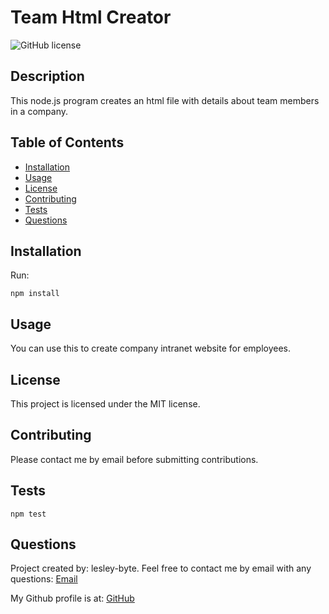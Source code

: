 # Team Html Creator  

![GitHub license](https://img.shields.io/badge/license-MIT-blue.svg)

## Description

This node.js program creates an html file with details about team members in a company.

## Table of Contents

* [Installation](#installation)
* [Usage](#usage)
* [License](#license)
* [Contributing](#contributing)
* [Tests](#tests)
* [Questions](#questions)

## Installation

Run:

```npm install ```

## Usage

You can use this to create company intranet website for employees.

## License  

  This project is licensed under the MIT license.
  
## Contributing

Please contact me by email before submitting contributions.

## Tests

```npm test```

## Questions

Project created by: lesley-byte.
Feel free to contact me by email with any questions: [Email](mailto:phosphorescence3@hotmail.com)

My Github profile is at: [GitHub](https://github.com/lesley-byte)